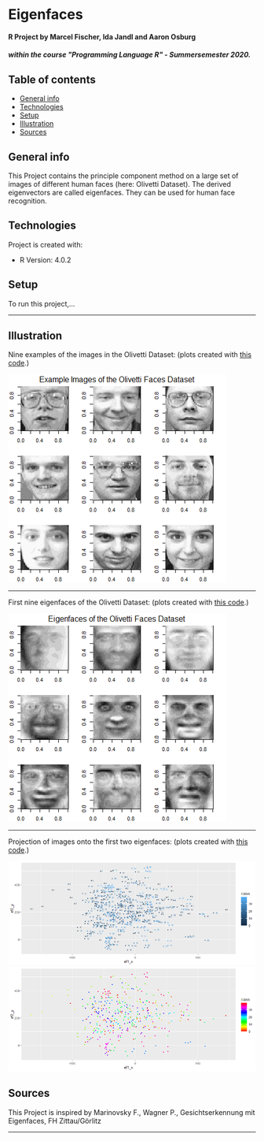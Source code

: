 # Eigenfaces
#### R Project by Marcel Fischer, Ida Jandl and Aaron Osburg
##### within the course "Programming Language R" - Summersemester 2020.

## Table of contents
* [General info](#general-info)
* [Technologies](#technologies)
* [Setup](#setup)
* [Illustration](#illustration)
* [Sources](#sources)


## General info

This Project contains the principle component method on a large set of images of different human faces (here: Olivetti Dataset). The derived eigenvectors are called eigenfaces. They can be used for human face recognition.

## Technologies 
Project is created with:

* R Version: 4.0.2

## Setup 
To run this project,...

---

## Illustration
Nine examples of the images in the Olivetti Dataset:
(plots created with [this code](https://github.com/Osburg/eigenfaces/blob/master/R/visualize_ef.R).)

![Example of Images in Olivetti Dataset](https://github.com/Osburg/eigenfaces/blob/master/inst/extdata/example_images.png)

---

First nine eigenfaces of the Olivetti Dataset:
(plots created with [this code](https://github.com/Osburg/eigenfaces/blob/master/R/visualize_ef.R).)

![Nine Eigenfaces of the Olivetti Dataset](https://github.com/Osburg/eigenfaces/blob/master/inst/extdata/nine_eigenfaces.png)

---

Projection of images onto the first two eigenfaces:
(plots created with [this code](https://github.com/Osburg/eigenfaces/blob/master/R/visualize_ef.R).)

![Projection on eigenfaces](https://github.com/Osburg/eigenfaces/blob/master/inst/extdata/projection_blue.png)
![Projection on eigenfaces](https://github.com/Osburg/eigenfaces/blob/master/inst/extdata/projection_rainbow.png)

## Sources 
This Project is inspired by Marinovsky F., Wagner P., Gesichtserkennung mit Eigenfaces, FH Zittau/Görlitz


---
